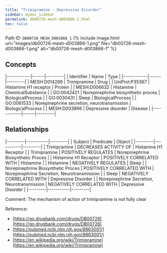 ```yaml
---
title: "Trimipramine - Depressive Disorder"
sidebar: mydoc_sidebar
permalink: db00726-mesh-d003866-1.html
toc: false 
---
```



Path ID: `DB00726_MESH_D003866_1`
{% include image.html url="images/db00726-mesh-d003866-1.png" file="db00726-mesh-d003866-1.png" alt="db00726-mesh-d003866-1" %}

## Concepts

|------------|------|---------|
| Identifier | Name | Type    |
|------------|------|---------|
| MESH:D014299 | Trimipramine | Drug |
| UniProt:P35367 | Histamine H1 receptor | Protein |
| MESH:D006632 | Histamine | ChemicalSubstance |
| GO:0042421 | Norepinephrine biosynthetic proces | BiologicalProcess |
| GO:0030431 | Sleep | BiologicalProcess |
| GO:0061533 | Norepinephrine secretion, neurotransmission | BiologicalProcess |
| MESH:D003866 | Depressive disorder | Disease |
|------------|------|---------|

## Relationships

|---------|-----------|---------|
| Subject | Predicate | Object  |
|---------|-----------|---------|
| Trimipramine | DECREASES ACTIVITY OF | Histamine H1 Receptor |
| Trimipramine | POSITIVELY REGULATES | Norepinephrine Biosynthetic Proces |
| Histamine H1 Receptor | POSITIVELY CORRELATED WITH | Histamine |
| Histamine | NEGATIVELY REGULATES | Sleep |
| Norepinephrine Biosynthetic Proces | POSITIVELY CORRELATED WITH | Norepinephrine Secretion, Neurotransmission |
| Sleep | NEGATIVELY CORRELATED WITH | Depressive Disorder |
| Norepinephrine Secretion, Neurotransmission | NEGATIVELY CORRELATED WITH | Depressive Disorder |
|---------|-----------|---------|

Comment: The mechanism of action of trimipramine is not fully clear

Reference: 
  - [https://go.drugbank.com/drugs/DB00726](https://go.drugbank.com/drugs/DB00726)
  - [https://pubmed.ncbi.nlm.nih.gov/8863001/](https://pubmed.ncbi.nlm.nih.gov/8863001/)
  - [https://en.wikipedia.org/wiki/Trimipramine](https://en.wikipedia.org/wiki/Trimipramine)
